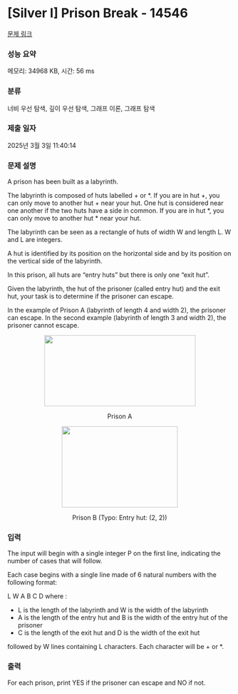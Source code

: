 # [Silver I] Prison Break - 14546 

[문제 링크](https://www.acmicpc.net/problem/14546) 

### 성능 요약

메모리: 34968 KB, 시간: 56 ms

### 분류

너비 우선 탐색, 깊이 우선 탐색, 그래프 이론, 그래프 탐색

### 제출 일자

2025년 3월 3일 11:40:14

### 문제 설명

<p>A prison has been built as a labyrinth.</p>

<p>The labyrinth is composed of huts labelled + or *. If you are in hut +, you can only move to another hut + near your hut. One hut is considered near one another if the two huts have a side in common. If you are in hut *, you can only move to another hut * near your hut.</p>

<p>The labyrinth can be seen as a rectangle of huts of width W and length L. W and L are integers.</p>

<p>A hut is identified by its position on the horizontal side and by its position on the vertical side of the labyrinth.</p>

<p>In this prison, all huts are “entry huts” but there is only one “exit hut”.</p>

<p>Given the labyrinth, the hut of the prisoner (called entry hut) and the exit hut, your task is to determine if the prisoner can escape.</p>

<p>In the example of Prison A (labyrinth of length 4 and width 2), the prisoner can escape. In the second example (labyrinth of length 3 and width 2), the prisoner cannot escape.</p>

<p style="text-align: center;"><img alt="" src="https://onlinejudgeimages.s3-ap-northeast-1.amazonaws.com/problem/14546/1.png" style="height:159px; width:339px"></p>

<p style="text-align: center;">Prison A</p>

<p style="text-align: center;"><img alt="" src="https://onlinejudgeimages.s3-ap-northeast-1.amazonaws.com/problem/14546/2.png" style="height:182px; width:260px"></p>

<p style="text-align: center;">Prison B (Typo: Entry hut: (2, 2))</p>

### 입력 

 <p>The input will begin with a single integer P on the first line, indicating the number of cases that will follow.</p>

<p>Each case begins with a single line made of 6 natural numbers with the following format:</p>

<p>L W A B C D where :</p>

<ul>
	<li>L is the length of the labyrinth and W is the width of the labyrinth</li>
	<li>A is the length of the entry hut and B is the width of the entry hut of the prisoner</li>
	<li>C is the length of the exit hut and D is the width of the exit hut</li>
</ul>

<p>followed by W lines containing L characters. Each character will be + or *.</p>

### 출력 

 <p>For each prison, print YES if the prisoner can escape and NO if not.</p>

